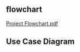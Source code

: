## flowchart
[Project Flowchart.pdf](https://github.com/AkulaPranathi1/stepin_student-record-system/files/8035265/Project.Flowchart.pdf)

## Use Case Diagram

